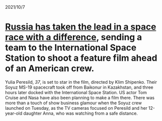2021/10/7

# [Russia has taken the lead in a space race with a difference](https://www.bbc.com/news/world-europe-58804143), sending a team to the International Space Station to shoot a feature film ahead of an American crew.

Yulia Peresild, *37*, is set to star in the film, directed by Klim Shipenko.
Their Soyuz MS-19 spacecraft took off from Baikonur in Kazakhstan, and three hours later docked with the International Space Station.
US actor Tom Cruise and Nasa have also been planning to make a film there.
There was more than a touch of show business glamour when the Soyuz crew launched on Tuesday, as the TV cameras focused on Peresild and her 12-year-old daughter Anna, who was watching from a safe distance.
